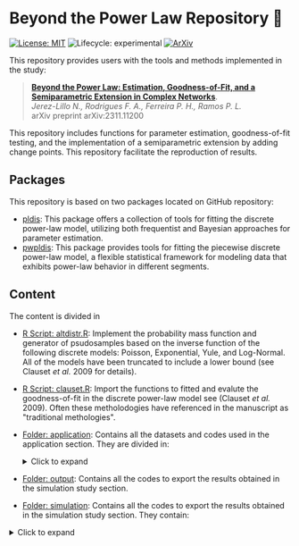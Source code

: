
# Beyond the Power Law Repository 🚀

<!-- badges: start -->
[![License: MIT](https://img.shields.io/badge/License-MIT-yellow.svg)](./LICENSE)
![Lifecycle: experimental](https://img.shields.io/badge/Lifecycle-Experimental-steelblue)
[![ArXiv](https://img.shields.io/badge/ArXiv-2311.11200-red)](https://arxiv.org/abs/2311.11200)
<!-- badges: end -->

This repository provides users with the tools and methods implemented in the study:

> [**Beyond the Power Law: Estimation, Goodness-of-Fit, and a Semiparametric Extension in Complex Networks**](https://arxiv.org/abs/2311.11200).  
*Jerez-Lillo N., Rodrigues F. A., Ferreira P. H., Ramos P. L.*  
arXiv preprint arXiv:2311.11200 

This repository includes functions for parameter estimation, goodness-of-fit testing, and the implementation of a semiparametric extension by adding change points. This repository facilitate the reproduction of results.

## Packages

This repository is based on two packages located on GitHub repository:

- [pldis](https://github.com/njerezlillo/pldis): This package offers a collection of tools for fitting the discrete power-law model, utilizing both frequentist and Bayesian approaches for parameter estimation.
- [pwpldis](https://github.com/njerezlillo/pwpldis): This package provides tools for fitting the piecewise discrete power-law model, a flexible statistical framework for modeling data that exhibits power-law behavior in different segments.

## Content

The content is divided in 

- [R Script: altdistr.R](./altdistr.R): Implement the probability mass function and generator of psudosamples based on the inverse function of the following discrete models: Poisson, Exponential, Yule, and Log-Normal. All of the models have been truncated to include a lower bound (see Clauset *et al.* 2009 for details). 
- [R Script: clauset.R](./clauset.R): Import the functions to fitted and evalute the goodness-of-fit in the discrete power-law model see (Clauset *et al.* 2009). Often these metholodogies have referenced in the manuscript as "traditional methologies".
- [Folder: application](./application): Contains all the datasets and codes used in the application section. They are divided in:

  <details>
  <summary> Click to expand </summary>

  [Folder: ICON](./application/icon)

  [Folder: MobyDick](./application/mobydick)

  <details>
  
- [Folder: output](./output): Contains all the codes to export the results obtained in the simulation study section.

- [Folder: simulation](./simulation): Contains all the codes to export the results obtained in the simulation study section. They contain:

<details>
<summary> Click to expand </summary>

[Folder: results](./application/results)

[R Codes](./application/icon/code_icon.R): blablabla

<details>




## References  

[**Power-law distributions in empirical data**](https://doi.org/10.1137/070710111)  
*Clauset A., Shalizi C. R., Newman M. E. J.*  
SIAM Review, 51(4), 661–703 (2009)
